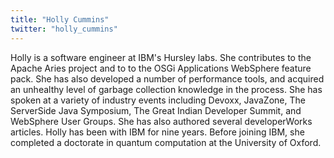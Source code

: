 ```yaml
---
title: "Holly Cummins"
twitter: "holly_cummins"
---
```


Holly is a software engineer at IBM's Hursley labs. She contributes to
the Apache Aries project and to to the OSGi Applications WebSphere
feature pack. She has also developed a number of performance tools, and
acquired an unhealthy level of garbage collection knowledge in the
process. She has spoken at a variety of industry events including
Devoxx, JavaZone, The ServerSide Java Symposium, The Great Indian
Developer Summit, and WebSphere User Groups. She has also authored
several developerWorks articles. Holly has been with IBM for nine years.
Before joining IBM, she completed a doctorate in quantum computation at
the University of Oxford. 
